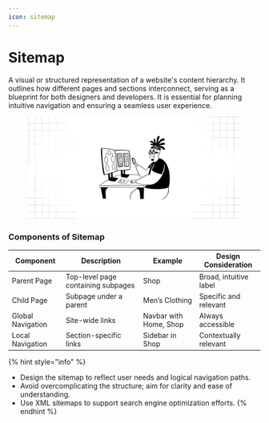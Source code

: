```yaml
---
icon: sitemap
---
```


# Sitemap

A visual or structured representation of a website's content hierarchy. It outlines how different pages and sections interconnect, serving as a blueprint for both designers and developers. It is essential for planning intuitive navigation and ensuring a seamless user experience.

<figure><img src="../.gitbook/assets/sitemap - general.png" alt=""><figcaption></figcaption></figure>

### Components of Sitemap

| Component         | Description                        | Example                | Design Consideration   |
| ----------------- | ---------------------------------- | ---------------------- | ---------------------- |
| Parent Page       | Top-level page containing subpages | Shop                   | Broad, intuitive label |
| Child Page        | Subpage under a parent             | Men’s Clothing         | Specific and relevant  |
| Global Navigation | Site-wide links                    | Navbar with Home, Shop | Always accessible      |
| Local Navigation  | Section-specific links             | Sidebar in Shop        | Contextually relevant  |



{% hint style="info" %}
* Design the sitemap to reflect user needs and logical navigation paths.
* Avoid overcomplicating the structure; aim for clarity and ease of understanding.
* Use XML sitemaps to support search engine optimization efforts.
{% endhint %}
